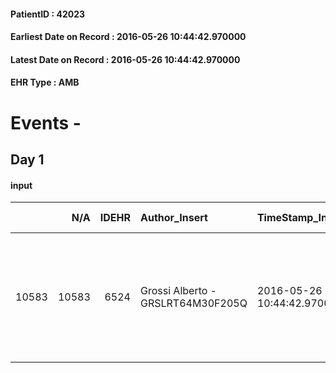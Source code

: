 
#### PatientID : 42023
#### Earliest Date on Record : 2016-05-26 10:44:42.970000
#### Latest Date on Record : 2016-05-26 10:44:42.970000
#### EHR Type : AMB

# Events - 

## Day 1

#### input
|       |    N/A |   IDEHR | Author_Insert                     | TimeStamp_Insert           | EHRType   |   PatientID |   IDDigitalSignDocument | persone_vicine   |   Unnamed: 0_x.1 |   IDANAMNESI_SOCIALE | Patient   | FamigliaAltro   | Paziente_T   | FamigliaAltro_T   |   Non_Rilevabile_x.1 | Note_Non_Rilevabile_x.1   | opt_Problemi   | Note_I                                                                                                                  | chk_contr_sintomi   | opt_adeguatezza   | ds_note_ad                                                                                              | opt_paziente_solo   | opt_presente_assente   | Presenza_minori   | Caregiver_principale   | opt_capacita     | ds_familiari_coinv   | opt_risorse_ec   | ds_note_prio                                                                          | opt_paziente_ad   | opt_caregiver_ad   | Needs                   | Domestic partnership   | Fragility   |
|------:|-------:|--------:|:----------------------------------|:---------------------------|:----------|------------:|------------------------:|:-----------------|-----------------:|---------------------:|:----------|:----------------|:-------------|:------------------|---------------------:|:--------------------------|:---------------|:------------------------------------------------------------------------------------------------------------------------|:--------------------|:------------------|:--------------------------------------------------------------------------------------------------------|:--------------------|:-----------------------|:------------------|:-----------------------|:-----------------|:---------------------|:-----------------|:--------------------------------------------------------------------------------------|:------------------|:-------------------|:------------------------|:-----------------------|:------------|
| 10583 |  10583 |    6524 | Grossi Alberto - GRSLRT64M30F205Q | 2016-05-26 10:44:42.970000 | AMB       |       42023 |                  375825 | N/A              |             3353 |                 2174 | Si#1      | Si#1            | No#0         | Si#1              |                    0 | NR                        | Si#1           | Il paziente sa di essere un malato oncologico ma non √® stato completamente informato della progressione della malattia | controllo sintomi#0 | Da valutare#2     | Vive da 25 anni con la compagna Lucia, ha una figlia da u primo matrimonio che collabora all'assistenza | No#0                | Presente#1             | No#0              | Lucia convivente       | Incrementabile#1 | daughter             | Adeguate#1       | Forse la compagna potrebbe beneficiare di un supporto per il percorso di elaborazione | Totale#2          | Totale#2           | Clinici#0;Psicologici#2 | Coniuge/Convivente#0   | psichica#2  |


